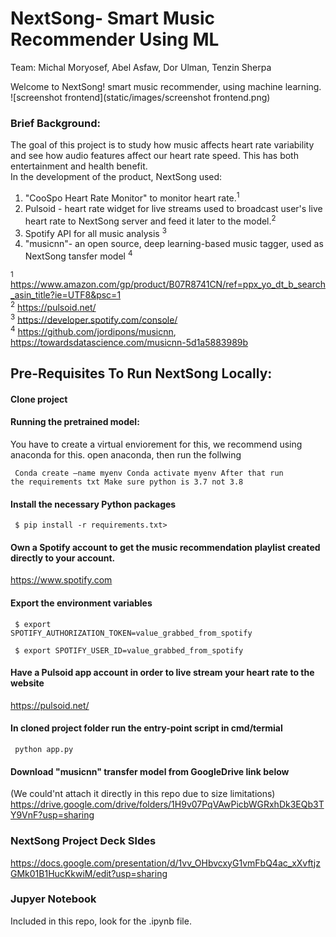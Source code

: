 # NextSong- Smart Music Recommender Using ML 

Team:
Michal Moryosef, Abel Asfaw, Dor Ulman, Tenzin Sherpa


Welcome to NextSong! smart music recommender, using machine learning.
![screenshot frontend](static/images/screenshot frontend.png)



### Brief Background:
The goal of this project is to study how music affects heart rate variability and see how audio features affect our heart rate speed. This has both entertainment and health benefit.  
In the development of the product, NextSong used:
1. "CooSpo Heart Rate Monitor" to monitor heart rate.<sup>1</sup> 
2. Pulsoid - heart rate widget for live streams used to broadcast user's live heart rate to NextSong server and feed it later to the model.<sup>2</sup>
3. Spotify API for all music analysis <sup>3</sup>
4. "musicnn"- an open source, deep learning-based music tagger, used as NextSong tansfer model <sup>4</sup>

<sup>1</sup> https://www.amazon.com/gp/product/B07R8741CN/ref=ppx_yo_dt_b_search_asin_title?ie=UTF8&psc=1 <br>
<sup>2</sup> https://pulsoid.net/ <br>
<sup>3</sup> https://developer.spotify.com/console/ <br>
<sup>4</sup> https://github.com/jordipons/musicnn, https://towardsdatascience.com/musicnn-5d1a5883989b


## Pre-Requisites To Run NextSong Locally:

#### Clone project

#### Running the pretrained model:
You have to create a virtual enviorement for this, we recommend using anaconda for this.
open anaconda,
then run the follwing

<code> Conda create —name myenv
Conda activate myenv
After that run the requirements txt
Make sure python is 3.7 not 3.8 </code>


#### Install the necessary Python packages

<code> $ pip install -r requirements.txt> </code>

#### Own a Spotify account to get the music recommendation playlist created directly to your account.
https://www.spotify.com

#### Export the environment variables

<code> $ export SPOTIFY_AUTHORIZATION_TOKEN=value_grabbed_from_spotify</code>

<code> $ export SPOTIFY_USER_ID=value_grabbed_from_spotify</code>

#### Have a Pulsoid app account in order to live stream your heart rate to the website
https://pulsoid.net/

#### In cloned project folder run the entry-point script in cmd/termial
<code> python app.py</code>

#### Download "musicnn" transfer model from GoogleDrive link below
(We could'nt attach it directly in this repo due to size limitations)
https://drive.google.com/drive/folders/1H9v07PqVAwPicbWGRxhDk3EQb3TY9VnF?usp=sharing

### NextSong Project Deck Sldes 
https://docs.google.com/presentation/d/1vv_OHbvcxyG1vmFbQ4ac_xXvftjzGMk01B1HucKkwiM/edit?usp=sharing

### Jupyer Notebook
Included in this repo, look for the .ipynb file.


